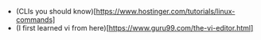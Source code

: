 - (CLIs you should know)[https://www.hostinger.com/tutorials/linux-commands]
- (I first learned vi from here)[https://www.guru99.com/the-vi-editor.html]
